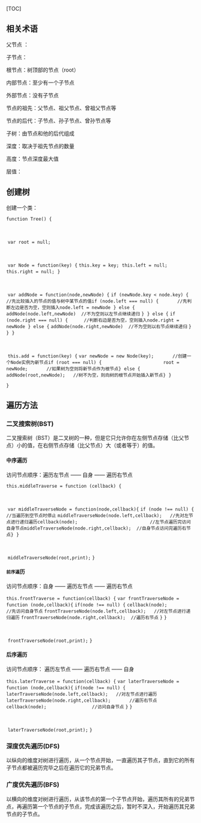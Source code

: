 [TOC]

## 相关术语

父节点 ：

子节点：

根节点：树顶部的节点（root）

内部节点：至少有一个子节点

外部节点：没有子节点

节点的祖先：父节点、祖父节点、曾祖父节点等 

节点的后代：子节点、孙子节点、曾孙节点等 

子树：由节点和他的后代组成

深度：取决于祖先节点的数量

高度：节点深度最大值

层值：

## 创建树

创建一个类：

`function Tree() {`

​	<!--初始化声明树的根节点为空-->

​	`var root = null;`

​	<!--创建一个辅助类，其包含三个属性分别为节点的值、左节点、右节点-->

​	`var Node = function(key) {`
​		`this.key = key;`
​		`this.left = null;`
​		`this.right = null;`
​	`}`

​	<!--创建一个辅助函数，向树中的某节点插入新节点-->

​	`var addNode = function(node,newNode) {`
​		`if (newNode.key < node.key) {       //先比较插入的节点的值与树中某节点的值`
​			`if (node.left === null) {       //先判断左边是否为空，空则插入`
​				`node.left = newNode`
​			`} else {`
​				`addNode(node.left,newNode)  //不为空则以左节点继续递归`
​			`}`
​		`} else {`
​			`if (node.right === null) {      //判断右边是否为空，空则插入`
​				`node.right = newNode`
​			`} else {`
​				`addNode(node.right,newNode)  //不为空则以右节点继续递归`
​			`}`
​		`}`
​	`}`

​	<!--向树中插入新节点-->

​	`this.add = function(key) {`
​		`var newNode = new Node(key);       //创建一个Node实例为新节点`
​		`if (root === null) {               
​	    root = newNode;		  //如果树为空则将新节点作为根节点`
​		`}`
​		`else {`
​			`addNode(root,newNode);	  //树不为空，则向树的根节点开始插入新节点`
​		`}`
​	`}`

`}`

## 遍历方法

### 二叉搜索树(BST)

二叉搜索树（BST）是二叉树的一种，但是它只允许你在左侧节点存储（比父节点）小的值，在右侧节点存储（比父节点）大（或者等于）的值。 

#### 中序遍历

访问节点顺序：遍历左节点 —— 自身 —— 遍历右节点

`this.middleTraverse = function (cellback) {`

​	<!--创建一个辅助函数，对节点进行遍历，并且对遍历的节点执行函数cellback-->

​	`var middleTraverseNode = function(node,cellback){`
​		`if (node !== null) {			     //当遍历到空节点时停止`
​			`middleTraverseNode(node.left,cellback);   //先对左节点进行递归遍历`
​			`cellback(node);                           //左节点遍历完访问自身节点`
​			`middleTraverseNode(node.right,cellback);  //自身节点访问完遍历右节点`
​		`}`
​	`}`

​	<!--调用辅助函数对节点进行遍历并执行函数print-->

​	`middleTraverseNode(root,print);`
`}`

#### `前序遍`历

访问节点顺序：自身 —— 遍历左节点 —— 遍历右节点

`this.frontTraverse = function(cellback) {`
	`var frontTraverseNode = function (node,cellback){`
		`if(node !== null) {`
			`cellback(node);			    //先访问自身节点`
			`frontTraverseNode(node.left,cellback);   //对左节点进行递归遍历`
			`frontTraverseNode(node.right,cellback);  //遍历右节点`
		`}`
	`}`

​	<!--调用辅助函数对节点进行遍历并执行函数print-->

​	`frontTraverseNode(root,print);`
`}`

#### 后序遍历

访问节点顺序： 遍历左节点 —— 遍历右节点 —— 自身

`this.laterTraverse = function(cellback) {`
	`var laterTraverseNode = function (node,cellback){`
		`if(node !== null) {`
			`laterTraverseNode(node.left,cellback);	  //对左节点进行遍历`
			`laterTraverseNode(node.right,cellback);       //遍历右节点`
			`cellback(node);				 //访问自身节点`
		`}`
	`}`

​	<!--调用辅助函数对节点进行遍历并执行函数print-->

​	`laterTraverseNode(root,print);`
`}`

### 深度优先遍历(DFS)

以纵向的维度对树进行遍历，从一个节点开始，一直遍历其子节点，直到它的所有子节点都被遍历完毕之后在遍历它的兄弟节点。

### 广度优先遍历(BFS)

以横向的维度对树进行遍历，从该节点的第一个子节点开始，遍历其所有的兄弟节点，再遍历第一个节点的子节点，完成该遍历之后，暂时不深入，开始遍历其兄弟节点的子节点。







